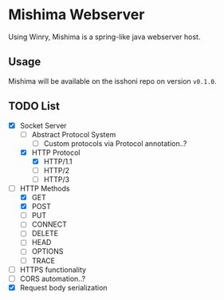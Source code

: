 Mishima Webserver
=================
Using Winry, Mishima is a spring-like java webserver host.

Usage
-----
Mishima will be available on the isshoni repo on version `v0.1.0`.

TODO List
---------
- [x] Socket Server
  - [ ] Abstract Protocol System
    - [ ] Custom protocols via Protocol annotation..?
  - [x] HTTP Protocol
    - [x] HTTP/1.1
    - [ ] HTTP/2
    - [ ] HTTP/3
- [ ] HTTP Methods
  - [x] GET
  - [x] POST
  - [ ] PUT
  - [ ] CONNECT
  - [ ] DELETE
  - [ ] HEAD
  - [ ] OPTIONS
  - [ ] TRACE
- [ ] HTTPS functionality
- [ ] CORS automation..?
- [x] Request body serialization
